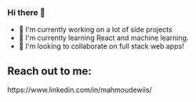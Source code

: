 ### Hi there 👋


 - 🔭 I'm currently working on a lot of side projects
 - 🌱 I'm currently learning React and machine learning.
 - 👯 I'm looking to collaborate on full stack web apps!

<h2> Reach out to me: </h2>
https://www.linkedin.com/in/mahmoudewiis/
